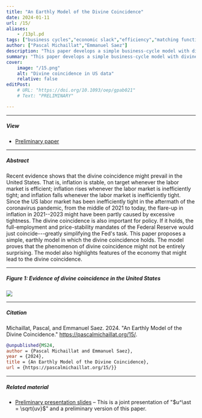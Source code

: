 ```yaml
---
title: "An Earthly Model of the Divine Coincidence" 
date: 2024-01-11
url: /15/
aliases:
    - /13pl.pd
tags: ["business cycles","economic slack","efficiency","matching function","monetary policy","optimal control","price rigidity","social psychology","stabilization policy","sufficient statistics","unemployment gap","wealth in the utility","Phillips curve"]
author: ["Pascal Michaillat","Emmanuel Saez"]
description: "This paper develops a simple business-cycle model with divine coincidence: inflation is on target when unemployment is efficient." 
summary: "This paper develops a simple business-cycle model with divine coincidence: inflation is on target when unemployment is efficient. The divine coincidence arises from directed search under a quadratic price-adjustment cost." 
cover:
    image: "/15.png"
    alt: "Divine coincidence in US data"
    relative: false
editPost:
    # URL: "https://doi.org/10.1093/oep/gpab021"
    # Text: "PRELIMINARY"

---
```


---

##### View

+ [Preliminary paper](/15.pdf)

---

##### Abstract

Recent evidence shows that the divine coincidence might prevail in the United States. That is, inflation is stable, on target whenever the labor market is efficient; inflation rises whenever the labor market is inefficiently tight; and inflation falls whenever the labor market is inefficiently tight. Since the US labor market has been inefficiently tight in the aftermath of the coronavirus pandemic, from the middle of 2021 to today, the flare-up in inflation in 2021--2023 might have been partly caused by excessive tightness. The divine coincidence is also important for policy. If it holds, the full-employment and price-stability mandates of the Federal Reserve would just coincide---greatly simplifying the Fed's task. This paper proposes a simple, earthly model in which the divine coincidence holds. The model proves that the phenomenon of divine coincidence might not be entirely surprising. The model also highlights features of the economy that might lead to the divine coincidence.

---

##### Figure 1:  Evidence of divine coincidence in the United States

![](/15.png)

---

##### Citation

Michaillat, Pascal, and Emmanuel Saez. 2024. "An Earthly Model of the Divine Coincidence." https://pascalmichaillat.org/15/.

```BibTeX
@unpublished{MS24,
author = {Pascal Michaillat and Emmanuel Saez},
year = {2024},
title = {An Earthly Model of the Divine Coincidence},
url = {https://pascalmichaillat.org/15/}}
```

---

##### Related material

+ [Preliminary presentation slides](/15p.pdf) – This is a joint presentation of "$u^\ast = \sqrt{uv}$" and a preliminary version of this paper.
